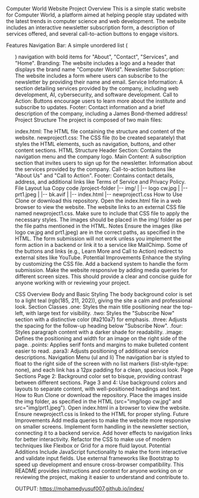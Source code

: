 Computer World Website
Project Overview
This is a simple static website for Computer World, a platform aimed at helping people stay updated with the latest trends in computer science and web development. The website includes an interactive newsletter subscription form, a description of services offered, and several call-to-action buttons to engage visitors.

Features
Navigation Bar: A simple unordered list (<ul>) navigation with bold items for "About", "Contact", "Services", and "Home".
Branding: The website includes a logo and a header that displays the brand name "Computer World".
Newsletter Subscription: The website includes a form where users can subscribe to the newsletter by providing their name and email.
Service Information: A section detailing services provided by the company, including web development, AI, cybersecurity, and software development.
Call to Action: Buttons encourage users to learn more about the institute and subscribe to updates.
Footer: Contact information and a brief description of the company, including a James Bond-themed address!
Project Structure
The project is composed of two main files:

index.html: The HTML file containing the structure and content of the website.
newproject1.css: The CSS file (to be created separately) that styles the HTML elements, such as navigation, buttons, and other content sections.
HTML Structure
Header Section:
Contains the navigation menu and the company logo.
Main Content:
A subscription section that invites users to sign up for the newsletter.
Information about the services provided by the company.
Call-to-action buttons like "About Us" and "Call to Action".
Footer:
Contains contact details, address, and additional links like Terms of Service and Privacy Policy.
File Layout
lua
Copy code
/project-folder
|-- img/
|   |-- logo cw.jpg
|   |-- prt1.jpeg
|   |-- bk.avif
|
|-- index.html
|-- newproject1.css
How to Use
Clone or download this repository.
Open the index.html file in a web browser to view the website.
The website links to an external CSS file named newproject1.css. Make sure to include that CSS file to apply the necessary styles.
The images should be placed in the img/ folder as per the file paths mentioned in the HTML.
Notes
Ensure the images (like logo cw.jpg and prt1.jpeg) are in the correct paths, as specified in the HTML.
The form submission will not work unless you implement the form action in a backend or link it to a service like MailChimp.
Some of the buttons and links (e.g., Learn More and Call to Action) redirect to external sites like YouTube.
Potential Improvements
Enhance the styling by customizing the CSS file.
Add a backend system to handle the form submission.
Make the website responsive by adding media queries for different screen sizes.
This should provide a clear and concise guide for anyone working with or reviewing your project.


CSS Overview
Body and Basic Styling
The body background color is set to a light teal (rgb(185, 211, 202)), giving the site a calm and professional look.
Section Classes
.one: Styles the main title positioning near the top-left, with large text for visibility.
.two: Styles the "Subscribe Now" section with a distinctive color (#a210a7) for emphasis.
.three: Adjusts the spacing for the follow-up heading below "Subscribe Now".
.four: Styles paragraph content with a darker shade for readability.
.image: Defines the positioning and width for an image on the right side of the page.
.points: Applies serif fonts and margins to make bulleted content easier to read.
.para3: Adjusts positioning of additional service descriptions.
Navigation Menu (ul and li)
The navigation bar is styled to float to the right side of the screen with no list markers (list-style-type: none), and each link has a 12px padding for a clean, spacious look.
Page Sections
Page 2: Background color set to bisque, providing contrast between different sections.
Page 3 and 4: Use background colors and layouts to separate content, with well-positioned headings and text.
How to Run
Clone or download the repository.
Place the images inside the img folder, as specified in the HTML (src="img/logo cw.jpg" and src="img/prt1.jpeg").
Open index.html in a browser to view the website.
Ensure newproject1.css is linked to the HTML for proper styling.
Future Improvements
Add media queries to make the website more responsive on smaller screens.
Implement form handling in the newsletter section, connecting it to a backend service.
Add hover effects to navigation links for better interactivity.
Refactor the CSS to make use of modern techniques like Flexbox or Grid for a more fluid layout.
Potential Additions
Include JavaScript functionality to make the form interactive and validate input fields.
Use external frameworks like Bootstrap to speed up development and ensure cross-browser compatibility.
This README provides instructions and context for anyone working on or reviewing the project, making it easier to understand and contribute to.










OUTPUT:  https://mohamedyusuf007.github.io/index/
